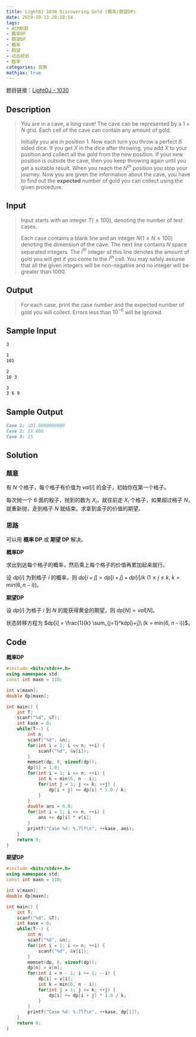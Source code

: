 ```yaml
---
title: LightOJ 1030 Discovering Gold (概率/期望DP)
date: 2019-10-13 20:20:14
tags:
- ACM刷题
- 概率DP
- 期望DP
- 概率
- 期望
- 动态规划
- 数学
categories: 竞赛
mathjax: true
---
```


题目链接：[LightOJ - 1030](http://lightoj.com/volume_showproblem.php?problem=1030)

## Description
> You are in a cave, a long cave! The cave can be represented by a $1 \times N$ grid. Each cell of the cave can contain any amount of gold.
> 
> Initially you are in position $1$. Now each turn you throw a perfect $6$ sided dice. If you get $X$ in the dice after throwing, you add $X$ to your position and collect all the gold from the new position. If your new position is outside the cave, then you keep throwing again until you get a suitable result. When you reach the $N^{th}$ position you stop your journey. Now you are given the information about the cave, you have to find out the **expected** number of gold you can collect using the given procedure.


## Input
> Input starts with an integer $T (≤ 100)$, denoting the number of test cases.
> 
> Each case contains a blank line and an integer $N (1 ≤ N ≤ 100)$ denoting the dimension of the cave. The next line contains $N$ space separated integers. The $i^{th}$ integer of this line denotes the amount of gold you will get if you come to the $i^{th}$ cell. You may safely assume that all the given integers will be non-negative and no integer will be greater than $1000$.

## Output

> For each case, print the case number and the expected number of gold you will collect. Errors less than $10^{-6}$ will be ignored.

## Sample Input

```markdown
3

1
101

2
10 3

3
3 6 9
```

## Sample Output

```markdown
Case 1: 101.0000000000
Case 2: 13.000
Case 3: 15
```


## Solution

### 题意

有 $N$ 个格子，每个格子有价值为 $val[i]$ 的金子，初始你在第一个格子。

每次抛一个 $6$ 面的骰子，抛到的数为 $X_i$，就往前走 $X_i$ 个格子，如果超过格子 $N$，就重新抛，走到格子 $N$ 就结束。求拿到金子的价值的期望。 

### 思路

可以用 **概率 DP** 或 **期望 DP** 解决。

**概率DP**

求出到达每个格子的概率，然后乘上每个格子的价值再累加起来就行。

设 $dp[i]$ 为到格子 $i$ 的概率，则 $dp[i + j] = dp[i + j] + dp[i] / k\ (1\le j\le k,\ k = min(6, n - i))$。

**期望DP**

设 $dp[i]$ 为格子 $i$ 到 $N$ 的能获得黄金的期望，则 $dp[N] = val[N]$。

状态转移方程为 $dp[i] = \frac{1}{k} \sum_{j=1}^kdp[i+j]\ (k = min(6, n - i))$。

## Code

**概率DP**

```cpp
#include <bits/stdc++.h>
using namespace std;
const int maxn = 110;

int v[maxn];
double dp[maxn];

int main() {
    int T;
    scanf("%d", &T);
    int kase = 0;
    while(T--) {
        int n;
        scanf("%d", &n);
        for(int i = 1; i <= n; ++i) {
            scanf("%d", &v[i]);
        }
        memset(dp, 0, sizeof(dp));
        dp[1] = 1.0;
        for(int i = 1; i <= n; ++i) {
            int k = min(6, n - i);
            for(int j = 1; j <= k; ++j) {
                dp[i + j] += dp[i] * 1.0 / k;
            }
        }
        double ans = 0.0;
        for(int i = 1; i <= n; ++i) {
            ans += dp[i] * v[i];
        }
        printf("Case %d: %.7lf\n", ++kase, ans);
    }
    return 0;
}
```

**期望DP**

```cpp
#include <bits/stdc++.h>
using namespace std;
const int maxn = 110;

int v[maxn];
double dp[maxn];

int main() {
    int T;
    scanf("%d", &T);
    int kase = 0;
    while(T--) {
        int n;
        scanf("%d", &n);
        for(int i = 1; i <= n; ++i) {
            scanf("%d", &v[i]);
        }
        memset(dp, 0, sizeof(dp));
        dp[n] = v[n];
        for(int i = n - 1; i >= 1; --i) {
            dp[i] = v[i];
            int k = min(6, n - i);
            for(int j = 1; j <= k; ++j) {
                dp[i] += dp[i + j] * 1.0 / k;
            }
        }
        printf("Case %d: %.7lf\n", ++kase, dp[1]);
    }
    return 0;
}
```